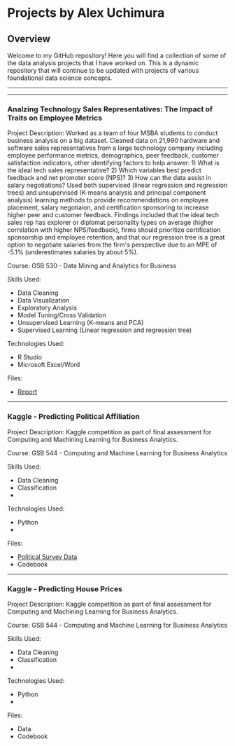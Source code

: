 # Projects by Alex Uchimura

## Overview
Welcome to my GitHub repository! Here you will find a collection of some of the data analysis projects that I have worked on. This is a dynamic repository that will continue to be updated with projects of various foundational data science concepts. 
___
___
### Analzing Technology Sales Representatives: The Impact of Traits on Employee Metrics
Project Description: Worked as a team of four MSBA students to conduct business analysis on a big dataset. Cleaned data on 21,990 hardware and software sales representatives from a large technology company including employee performance metrics, demographics, peer feedback, customer satisfaction indicators, other identifying factors to help answer: 1) What is the ideal tech sales representative? 2) Which variables best predict feedback and net promoter score (NPS)? 3) How can the data assist in salary negotiations? Used both supervised (linear regression and regression trees) and unsupervised (K-means analysis and principal component analysis) learning methods to provide recommendations on employee placement, salary negotiaion, and certification sponsoring to increase higher peer and customer feedback. Findings included that the ideal tech sales rep has explorer or diplomat personality types on average (higher correlation with higher NPS/feedback), firms should prioritize certification sponsorship and employee retention, and that our regression tree is a great option to negotiate salaries from the firm's perspective due to an MPE of -5.1% (underestimates salaries by about 5%). 

Course: GSB 530 - Data Mining and Analytics for Business

Skills Used:
- Data Cleaning
- Data Visualization
- Exploratory Analysis
- Model Tuning/Cross Validation
- Unsupervised Learning (K-means and PCA)
- Supervised Learning (Linear regression and regression tree)

Technologies Used:
- R Studio
- Microsoft Excel/Word

Files:
- [Report](Reports/Tech_Sales_Reps_Final_Report.pdf)

___

### Kaggle - Predicting Political Affiliation
Project Description: Kaggle competition as part of final assessment for Computing and Machining Learning for Business Analytics. 

Course: GSB 544 - Computing and Machine Learning for Business Analytics 

Skills Used:
- Data Cleaning
- Classification
- 

Technologies Used:
- Python
-

Files:
 - [Political Survey Data](Data/CAH-201803-train.csv)
 - Codebook

___

### Kaggle - Predicting House Prices
Project Description: Kaggle competition as part of final assessment for Computing and Machining Learning for Business Analytics. 

Course: GSB 544 - Computing and Machine Learning for Business Analytics 

Skills Used:
- Data Cleaning
- Classification
- 

Technologies Used:
- Python
-

Files:
 - Data
 - Codebook


